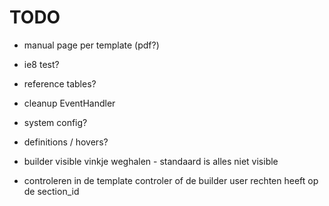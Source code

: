 TODO
=======

* manual page per template (pdf?)
* ie8 test?
* reference tables?
* cleanup EventHandler
* system config?
* definitions / hovers?

* builder visible vinkje weghalen - standaard is alles niet visible
* controleren in de template controler of de builder user rechten heeft op de section_id